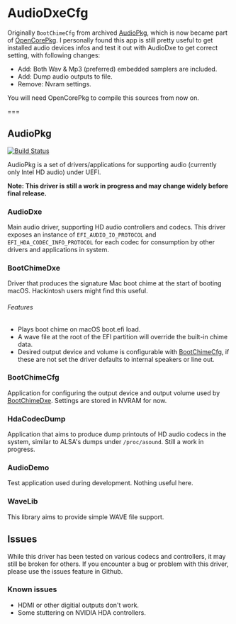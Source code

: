 # AudioDxeCfg
Originally `BootChimeCfg` from archived [AudioPkg](https://github.com/Goldfish64/AudioPkg), which is now became part of [OpenCorePkg](https://github.com/acidanthera/OpenCorePkg). I personally found this app is still pretty useful to get installed audio devices infos and test it out with AudioDxe to get correct setting, with following changes:

* Add: Both Wav & Mp3 (preferred) embedded samplers are included.
* Add: Dump audio outputs to file.
* Remove: Nvram settings.

You will need OpenCorePkg to compile this sources from now on.

===

## AudioPkg
[![Build Status](https://travis-ci.org/Goldfish64/AudioPkg.svg?branch=master)](https://travis-ci.org/Goldfish64/AudioPkg)

AudioPkg is a set of drivers/applications for supporting audio (currently only Intel HD audio) under UEFI.

**Note: This driver is still a work in progress and may change widely before final release.**

### AudioDxe
Main audio driver, supporting HD audio controllers and codecs. This driver exposes an instance of `EFI_AUDIO_IO_PROTOCOL` and `EFI_HDA_CODEC_INFO_PROTOCOL` for each codec for consumption by other drivers and applications in system.

### BootChimeDxe
Driver that produces the signature Mac boot chime at the start of booting macOS. Hackintosh users might find this useful.

###### Features
* Plays boot chime on macOS boot.efi load.
* A wave file at the root of the EFI partition will override the built-in chime data.
* Desired output device and volume is configurable with [BootChimeCfg](#BootChimeCfg), if these are not set the driver defaults to internal speakers or line out.

### BootChimeCfg
Application for configuring the output device and output volume used by [BootChimeDxe](#BootChimeDxe). Settings are stored in NVRAM for now.

### HdaCodecDump
Application that aims to produce dump printouts of HD audio codecs in the system, similar to ALSA's dumps under `/proc/asound`. Still a work in progress.

### AudioDemo
Test application used during development. Nothing useful here.

### WaveLib
This library aims to provide simple WAVE file support.

## Issues
While this driver has been tested on various codecs and controllers, it may still be broken for others. If you encounter a bug or problem with this driver, please use the issues feature in Github.

### Known issues
* HDMI or other digitial outputs don't work.
* Some stuttering on NVIDIA HDA controllers.
